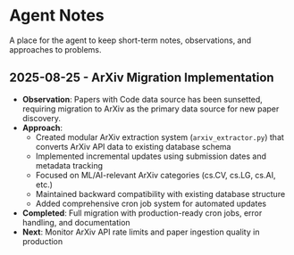 # Agent Notes

A place for the agent to keep short-term notes, observations, and approaches to problems.

## 2025-08-25 - ArXiv Migration Implementation

-   **Observation**: Papers with Code data source has been sunsetted, requiring migration to ArXiv as the primary data source for new paper discovery.
-   **Approach**: 
    - Created modular ArXiv extraction system (`arxiv_extractor.py`) that converts ArXiv API data to existing database schema
    - Implemented incremental updates using submission dates and metadata tracking
    - Focused on ML/AI-relevant ArXiv categories (cs.CV, cs.LG, cs.AI, etc.)
    - Maintained backward compatibility with existing database structure
    - Added comprehensive cron job system for automated updates
-   **Completed**: Full migration with production-ready cron jobs, error handling, and documentation
-   **Next**: Monitor ArXiv API rate limits and paper ingestion quality in production
